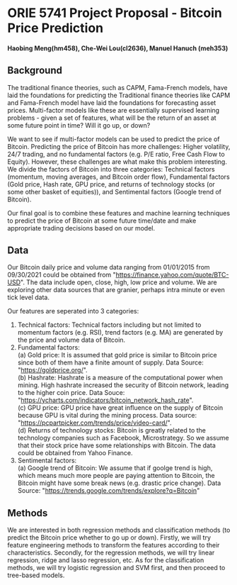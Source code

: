 # ORIE 5741 Project Proposal - Bitcoin Price Prediction
#### Haobing Meng(hm458),  Che-Wei Lou(cl2636),  Manuel Hanuch (meh353)


## Background
The traditional finance theories, such as CAPM, Fama-French models, have laid the foundations for predicting the Traditional finance theories like CAPM and Fama-French model have laid the foundations for forecasting asset prices. Multi-factor models like these are essentially supervised learning problems - given a set of features, what will be the return of an asset at some future point in time? Will it go up, or down?

We want to see if multi-factor models can be used to predict the price of Bitcoin. Predicting the price of Bitcoin has more challenges: Higher volatility, 24/7 trading, and no fundamental factors (e.g. P/E ratio, Free Cash Flow to Equity). However, these challenges are what make this problem interesting. We divide the factors of Bitcoin into three categories: Technical factors (momentum, moving averages, and Bitcoin order flow), Fundamental factors (Gold price, Hash rate, GPU price, and returns of technology stocks (or some other basket of equities)), and Sentimental factors (Google trend of Bitcoin). 

Our final goal is to combine these features and machine learning techniques to predict the price of Bitcoin at some future time/date and make appropriate trading decisions based on our model.


## Data
Our Bitcoin daily price and volume data ranging from 01/01/2015 from 09/30/2021 could be obtained from "https://finance.yahoo.com/quote/BTC-USD". The data include open, close, high, low price and volume. We are exploring other data sources that are granier, perhaps intra minute or even tick level data.

Our features are seperated into 3 categories:
1. Technical factors: Technical factors including but not limited to momentum factors (e.g. RSI), trend factors (e.g. MA) are generated by the price and volume data of Bitcoin.
2. Fundamental factors:   
    (a) Gold price: It is assumed that gold price is similar to Bitcoin price since both of them have a finite amount of supply. Data Source: "https://goldprice.org/".  
    (b) Hashrate: Hashrate is a measure of the computational power when mining. High hashrate increased the security of Bitcoin network, leading to the higher coin price. Data Souce: "https://ycharts.com/indicators/bitcoin_network_hash_rate".  
    (c) GPU price: GPU price have great influence on the supply of Bitcoin because GPU is vital during the mining process. Data source: "https://pcpartpicker.com/trends/price/video-card/".   
    (d) Returns of technology stocks: Bitcoin is greatly related to the technology companies such as Facebook, Microstrategy. So we assume that their stock price have some relationships with Bitcoin. The data could be obtained from Yahoo Finance.
3. Sentimental factors:  
    (a) Google trend of Bitcoin: We assume that if goolge trend is high, which means much more people are paying attention to Bitcoin, the Bitcoin might have some break news (e.g. drastic price change). Data Source: "https://trends.google.com/trends/explore?q=Bitcoin"


## Methods
We are interested in both regression methods and classification methods (to predict the Bitcoin price whether to go up or down). Firstly, we will try feature engineering methods to transform the features according to their characteristics. Secondly, for the regression methods, we will try linear regression, ridge and lasso regression, etc. As for the classification methods, we will try logistic regression and SVM first, and then proceed to tree-based models.
